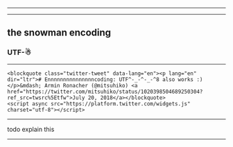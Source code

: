[comment]: # (The first two slides are intentionally blank for the intro)

***

[comment]: # (The first two slides are intentionally blank for the intro)

***

## the snowman encoding
### UTF-☃

***

```rawhtml
<blockquote class="twitter-tweet" data-lang="en"><p lang="en" dir="ltr"># Ennnnnnnnnnnnnnncoding: UTF^-_-^-_-^8 also works :)</p>&mdash; Armin Ronacher (@mitsuhiko) <a href="https://twitter.com/mitsuhiko/status/1020398504689250304?ref_src=twsrc%5Etfw">July 20, 2018</a></blockquote>
<script async src="https://platform.twitter.com/widgets.js" charset="utf-8"></script>
```

[comment]: # (https://twitter.com/dabeaz/status/1020397965456953344)
[comment]: # (@dabeaz)
[comment]: # (https://twitter.com/mitsuhiko/status/1020398504689250304)
[comment]: # (@mitsuhiko)

***

todo explain this

***
